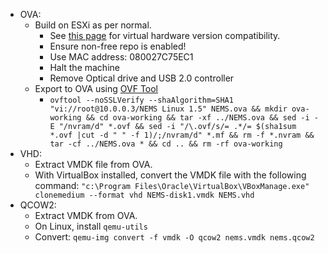 - OVA:
  - Build on ESXi as per normal.
    - See [this page](https://kb.vmware.com/s/article/2007240) for virtual hardware version compatibility.
    - Ensure non-free repo is enabled!
    - Use MAC address: 080027C75EC1
    - Halt the machine
    - Remove Optical drive and USB 2.0 controller
  - Export to OVA using [OVF Tool](https://my.vmware.com/group/vmware/details?downloadGroup=OVFTOOL430&productId=742)
    - `ovftool --noSSLVerify --shaAlgorithm=SHA1 "vi://root@10.0.0.3/NEMS Linux 1.5" NEMS.ova && mkdir ova-working && cd ova-working && tar -xf ../NEMS.ova && sed -i -E "/nvram/d" *.ovf && sed -i "/\.ovf/s/= .*/= $(sha1sum *.ovf |cut -d " " -f 1)/;/nvram/d" *.mf && rm -f *.nvram && tar -cf ../NEMS.ova * && cd .. && rm -rf ova-working`
- VHD:
  - Extract VMDK file from OVA.
  - With VirtualBox installed, convert the VMDK file with the following command: `"c:\Program Files\Oracle\VirtualBox\VBoxManage.exe" clonemedium --format vhd NEMS-disk1.vmdk NEMS.vhd`
- QCOW2:
  - Extract VMDK from OVA.
  - On Linux, install `qemu-utils`
  - Convert: `qemu-img convert -f vmdk -O qcow2 nems.vmdk nems.qcow2`
